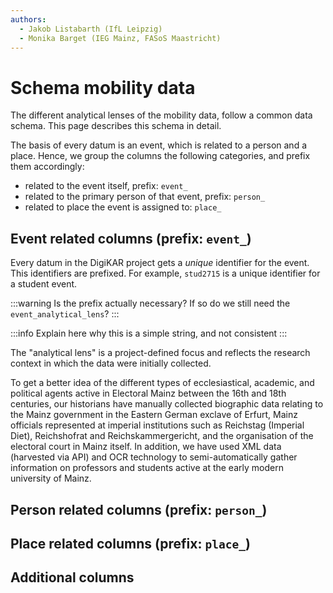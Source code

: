 ```yaml
---
authors:
  - Jakob Listabarth (IfL Leipzig)
  - Monika Barget (IEG Mainz, FASoS Maastricht)
---
```


# Schema mobility data

The different analytical lenses of the mobility data, follow a common data schema.
This page describes this schema in detail.

The basis of every datum is an event, which is related to a person and a place.
Hence, we group the columns the following categories, and prefix them accordingly:

- related to the event itself, prefix: `event_`
- related to the primary person of that event, prefix: `person_`
- related to place the event is assigned to: `place_`

## Event related columns (prefix: `event_`)

<SchemaEntry
name="event_id"
description="Unique identifier for the event."
type="string"
:examples="['stud2715', '123456']">

Every datum in the DigiKAR project gets a _unique_ identifier for the event.
This identifiers are prefixed.
For example, `stud2715` is a unique identifier for a student event.

:::warning
Is the prefix actually necessary? If so do we still need the `event_analytical_lens`?
:::

</SchemaEntry>

<SchemaEntry
name="event_date"
type="string"
description="Used if exact event date is known, mostly in YYYY-DD-MM format."
:examples="['1684-08-03', '1732', '1737-12-10']">

:::info
Explain here why this is a simple string, and not consistent
:::
</SchemaEntry>

<SchemaEntry
name="event_date_start"
type="string"
description="Used if the start point of an event is known"
:examples="[]">
</SchemaEntry>

<SchemaEntry
name="event_date_end"
type="string"
description="Used if the end point of an event is known"
:examples="[]">
</SchemaEntry>

<SchemaEntry
name="event_date_before"
type="string"
description="Used if it is known that the event happened before a certain date"
:examples="[]">
</SchemaEntry>

<SchemaEntry
name="event_date_after"
type="string"
description="Used if it is known that the event happened after a certain date"
:examples="[]">
</SchemaEntry>

<SchemaEntry
name="event_type"
type="string"
:examples="[]">
</SchemaEntry>

<SchemaEntry
name="event_value"
type="string"
description="flexible, research-dependent categorisation of events to foster a user-friendly visualisation"
:examples="[]">
</SchemaEntry>

<SchemaEntry
name="event_editorial_comment"
type="string"
description="Any editorial comments on the event"
:examples="[]">
</SchemaEntry>

<SchemaEntry
name="event_histogriographical_comment"
type="string"
description="Any histogriographical comments on the event"
:examples="[]">
</SchemaEntry>

<SchemaEntry
name="event_source"
type="string"
description="The source of the event"
:examples="[]">
</SchemaEntry>

<SchemaEntry
name="event_source_comment"
type="string"
:examples="[]">
</SchemaEntry>

<SchemaEntry
name="event_source_criticism"
type="string"
:examples="[]">
</SchemaEntry>

<SchemaEntry
name="event_source_quotations"
type="string"
:examples="[]">
</SchemaEntry>

<SchemaEntry
name="event_related_persons"
type="string"
:examples="[]">
</SchemaEntry>

<SchemaEntry
name="event_analytical_lens"
type="string"
description="Specifies from which analytical lense this event originates."
:examples="['Statecalendar Jahns', 'Matriculations Mainz']">

The "analytical lens" is a project-defined focus and reflects the research context in which the data were initially collected.

To get a better idea of the different types of ecclesiastical, academic, and political agents active in Electoral Mainz between the 16th and 18th centuries, our historians have manually collected biographic data relating to the Mainz government in the Eastern German exclave of Erfurt, Mainz officials represented at imperial institutions such as Reichstag (Imperial Diet), Reichshofrat and Reichskammergericht, and the organisation of the electoral court in Mainz itself. In addition, we have used XML data (harvested via API) and OCR technology to semi-automatically gather information on professors and students active at the early modern university of Mainz.

</SchemaEntry>

## Person related columns (prefix: `person_`)

<SchemaEntry
name="person_id"
:examples="[]">
</SchemaEntry>

<SchemaEntry
name="person_name"
:examples="[]">
</SchemaEntry>

<SchemaEntry
name="person_name_variants"
:examples="[]">
</SchemaEntry>

<SchemaEntry
name="person_function"
:examples="[]">
</SchemaEntry>

<SchemaEntry
name="person_title"
:examples="[]">
</SchemaEntry>

## Place related columns (prefix: `place_`)

<SchemaEntry
name="place_geonames_id"
:examples="[]">
</SchemaEntry>

<SchemaEntry
name="place_geonames_latitude"
type="number"
:examples="[]">
</SchemaEntry>

<SchemaEntry
name="place_geonames_longitude"
type="number"
:examples="[]">
</SchemaEntry>

<SchemaEntry
name="place_name"
:examples="[]">
</SchemaEntry>

<SchemaEntry
name="place_name_variants"
:examples="[]">
</SchemaEntry>

<SchemaEntry
name="place_type"
:examples="[]">
</SchemaEntry>

## Additional columns

<SchemaEntry
name="institution_name"
type="string"
:examples="[]">
</SchemaEntry>
